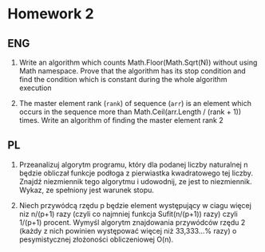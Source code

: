 # Homework 2

## ENG

1. Write an algorithm which counts Math.Floor(Math.Sqrt(N)) without using Math namespace. Prove that the algorithm has its stop condition and find the condition which is constant during the whole algorithm execution

2. The master element rank (`rank`) of sequence (`arr`) is an element which occurs in the sequence more than Math.Ceil(arr.Length / (rank + 1)) times. Write an algorithm of finding the master element rank 2

## PL

1. Przeanalizuj algorytm programu, który dla podanej liczby naturalnej n  będzie obliczał funkcje podłoga z pierwiastka kwadratowego tej liczby. Znajdź niezmiennik  tego algorytmu i udowodnij, ze jest to niezmiennik. Wykaz, ze spełniony jest warunek stopu.

2. Niech przywódcą rzędu p będzie element występujący w ciagu więcej niz n/(p+1) razy (czyli co najmniej funkcja Sufit(n/(p+1)) razy) czyli 1/(p+1) procent. Wymyśl algorytm znajdowania przywódców rzędu 2 (każdy z nich powinien występować więcej niż 33,333...% razy) o pesymistycznej złożoności obliczeniowej O(n).

